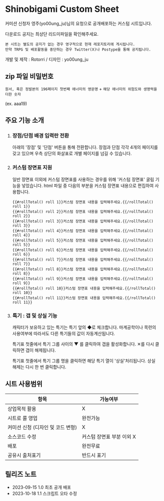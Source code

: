# Shinobigami Custom Sheet
커미션 신청자 영주(yo00ung_ju)님의 요청으로 공개배포하는 커스텀 시트입니다.

다운로드 공지는 최상단 리드미파일을 확인해주세요.

```
본 시트는 별도의 공지가 없는 경우 영구적으로 현재 레포지토리에 게시됩니다.
만약 TRPG 및 배포활동을 중단하는 경우 Twitter(X)나 Postype을 통해 공지됩니다.
```

개발 및 제작 : Rotorri / 디자인 : yo00ung_ju

## zip 파일 비밀번호
`원서, 혹은 정발본의 196페이지 첫번째 에너미의 영문명`
+
`해당 에너미의 위험도와 생명력을 더한 숫자`

(ex. aaa19)


## 주요 기능 소개

1. ### 장점/단점 배경 입력란 전환
    아래의 '장점' 및 '단점' 버튼을 통해 전환합니다. 장점과 단점 각각 4개의 페이지를 갖고 있으며 우측 상단의 화살표로 개별 페이지를 넘길 수 있습니다.
1. ### 커스텀 장면표 지원
    일반 장면표 이외에 커스텀 장면표를 사용하는 경우를 위해 '커스텀 장면표' 굴림 기능을 넣었습니다. html 파일 중 다음의 부분을 커스텀 장면표 내용으로 편집하여 사용합니다.
    ```
    {{#rollTotal() roll 1}}커스텀 장면표 내용을 입력해주세요.{{/rollTotal() roll 1}}
    {{#rollTotal() roll 2}}커스텀 장면표 내용을 입력해주세요.{{/rollTotal() roll 2}}
    {{#rollTotal() roll 3}}커스텀 장면표 내용을 입력해주세요.{{/rollTotal() roll 3}}
    {{#rollTotal() roll 4}}커스텀 장면표 내용을 입력해주세요.{{/rollTotal() roll 4}}
    {{#rollTotal() roll 5}}커스텀 장면표 내용을 입력해주세요.{{/rollTotal() roll 5}}
    {{#rollTotal() roll 6}}커스텀 장면표 내용을 입력해주세요.{{/rollTotal() roll 6}}
    {{#rollTotal() roll 7}}커스텀 장면표 내용을 입력해주세요.{{/rollTotal() roll 7}}
    {{#rollTotal() roll 8}}커스텀 장면표 내용을 입력해주세요.{{/rollTotal() roll 8}}
    {{#rollTotal() roll 9}}커스텀 장면표 내용을 입력해주세요.{{/rollTotal() roll 9}}
    {{#rollTotal() roll 10}}커스텀 장면표 내용을 입력해주세요.{{/rollTotal() roll 10}}
    {{#rollTotal() roll 11}}커스텀 장면표 내용을 입력해주세요.{{/rollTotal() roll 11}}
    ```
1. ### 특기 : 갭 및 상실 기능
    캐릭터가 보유하고 있는 특기는 특기 앞의 ◆로 체크합니다. 마계공학이나 목련의 사용여부에 따라서도 다른 특기들의 값이 자동계산됩니다.

    특기표 첫줄에서 특기 그룹 사이의 ▼ 를 클릭하여 갭을 활성화합니다. ✕를 다시 클릭하면 갭이 해제됩니다.

    특기표 첫줄에서 특기 그룹 명을 클릭하면 해당 특기 열이 '상실'처리됩니다. 상실 해제는 다시 한 번 클릭합니다.

## 시트 사용범위
|항목|가능여부|
|---|---|
|상업목적 활용|X|
|시트로 룰 영업|완전가능|
|커미션 신청 (디자인 및 코드 변형)|X|
|소스코드 수정|커스텀 장면표 부분 이외 X|
|배포|완전무료|
|공유시 출처표기|반드시 표기|


## 릴리즈 노트
- 2023-09-15 1.0 최초 공개 배포
- 2023-10-18 1.1 스크립트 오타 수정